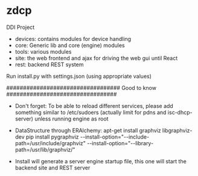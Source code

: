 # zdcp
DDI Project

- devices: contains modules for device handling 
- core: Generic lib and core (engine) modules
- tools: various modules
- site: the web frontend and ajax for driving the web gui until React
- rest: backend REST system

Run install.py with settings.json (using appropriate values)

################################## Good to know #################################
- Don't forget:
To be able to reload different services, please add something similar to /etc/sudoers (actually limit for pdns and isc-dhcp-server) unless running engine as root

- DataStructure through ERAlchemy:
apt-get install graphviz libgraphviz-dev
pip install pygraphviz --install-option="--include-path=/usr/include/graphviz" --install-option="--library-path=/usr/lib/graphviz/"

- Install will generate a server engine startup file, this one will start the backend site and REST server
